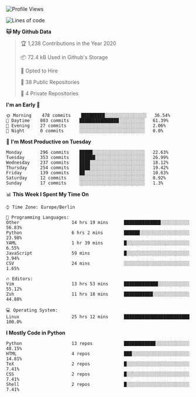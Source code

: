 <!--START_SECTION:waka-->
![Profile Views](http://img.shields.io/badge/Profile%20Views-0-blue)

![Lines of code](https://img.shields.io/badge/From%20Hello%20World%20I%27ve%20Written-9.0%20million%20lines%20of%20code-blue)

**🐱 My Github Data** 

> 🏆 1,238 Contributions in the Year 2020
 > 
> 📦 72.4 kB Used in Github's Storage 
 > 
> 💼 Opted to Hire
 > 
> 📜 38 Public Repositories
 > 
> 🔑 4 Private Repositories 

**I'm an Early 🐤** 

```text
🌞 Morning    478 commits    █████████░░░░░░░░░░░░░░░░   36.54% 
🌆 Daytime    803 commits    ███████████████░░░░░░░░░░   61.39% 
🌃 Evening    27 commits     ░░░░░░░░░░░░░░░░░░░░░░░░░   2.06% 
🌙 Night      0 commits      ░░░░░░░░░░░░░░░░░░░░░░░░░   0.0%

```
📅 **I'm Most Productive on Tuesday** 

```text
Monday       296 commits    █████░░░░░░░░░░░░░░░░░░░░   22.63% 
Tuesday      353 commits    ██████░░░░░░░░░░░░░░░░░░░   26.99% 
Wednesday    237 commits    ████░░░░░░░░░░░░░░░░░░░░░   18.12% 
Thursday     254 commits    ████░░░░░░░░░░░░░░░░░░░░░   19.42% 
Friday       139 commits    ██░░░░░░░░░░░░░░░░░░░░░░░   10.63% 
Saturday     12 commits     ░░░░░░░░░░░░░░░░░░░░░░░░░   0.92% 
Sunday       17 commits     ░░░░░░░░░░░░░░░░░░░░░░░░░   1.3%

```


📊 **This Week I Spent My Time On** 

```text
⌚︎ Time Zone: Europe/Berlin

💬 Programming Languages: 
Other                    14 hrs 19 mins      ██████████████░░░░░░░░░░░   56.83% 
Python                   6 hrs 2 mins        ██████░░░░░░░░░░░░░░░░░░░   23.98% 
YAML                     1 hr 39 mins        █░░░░░░░░░░░░░░░░░░░░░░░░   6.55% 
JavaScript               59 mins             █░░░░░░░░░░░░░░░░░░░░░░░░   3.94% 
CSV                      24 mins             ░░░░░░░░░░░░░░░░░░░░░░░░░   1.65%

🔥 Editors: 
Vim                      13 hrs 53 mins      █████████████░░░░░░░░░░░░   55.12% 
Zsh                      11 hrs 18 mins      ███████████░░░░░░░░░░░░░░   44.88%

💻 Operating System: 
Linux                    25 hrs 12 mins      █████████████████████████   100.0%

```

**I Mostly Code in Python** 

```text
Python                   13 repos            ████████████░░░░░░░░░░░░░   48.15% 
HTML                     4 repos             ███░░░░░░░░░░░░░░░░░░░░░░   14.81% 
TeX                      2 repos             █░░░░░░░░░░░░░░░░░░░░░░░░   7.41% 
CSS                      2 repos             █░░░░░░░░░░░░░░░░░░░░░░░░   7.41% 
Shell                    2 repos             █░░░░░░░░░░░░░░░░░░░░░░░░   7.41%

```



<!--END_SECTION:waka-->
